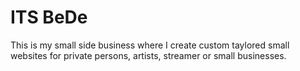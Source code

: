 # ITS BeDe

This is my small side business where I create custom taylored small websites for private persons, artists, streamer or small businesses.
